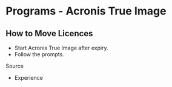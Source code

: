 # Programs - Acronis True Image

## How to Move Licences

- Start Acronis True Image after expiry.
- Follow the prompts.

Source

- Experience
